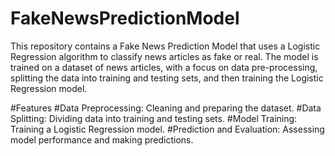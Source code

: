 # FakeNewsPredictionModel
This repository contains a Fake News Prediction Model that uses a Logistic Regression algorithm to classify news articles as fake or real. The model is trained on a dataset of news articles, with a focus on data pre-processing, splitting the data into training and testing sets, and then training the Logistic Regression model.

#Features
#Data Preprocessing: Cleaning and preparing the dataset.
#Data Splitting: Dividing data into training and testing sets.
#Model Training: Training a Logistic Regression model.
#Prediction and Evaluation: Assessing model performance and making predictions.
